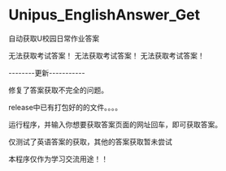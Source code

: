 # Unipus_EnglishAnswer_Get
自动获取U校园日常作业答案

无法获取考试答案！
无法获取考试答案！
无法获取考试答案！

--------更新-----------

修复了答案获取不完全的问题。

release中已有打包好的的文件。。。。

运行程序，并输入你想要获取答案页面的网址回车，即可获取答案。

仅测试了英语答案的获取，其他的答案获取暂未尝试

本程序仅作为学习交流用途！！


